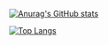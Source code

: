 [![Anurag's GitHub stats](https://github-readme-stats.vercel.app/api?username=illionillion)](https://github.com/anuraghazra/github-readme-stats)
  
[![Top Langs](https://github-readme-stats.vercel.app/api/top-langs/?username=illionillion&layout=compact)](https://github.com/anuraghazra/github-readme-stats)
